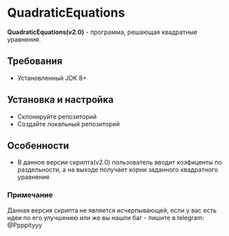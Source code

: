 # QuadraticEquations
**QuadraticEquations(v2.0)** - программа, решающая квадратные уравнения.
## Требования
- Установленный JDK 8+

## Установка и настройка
- Склонируйте репозиторий
- Создайте локальный репозиторий

## Особенности
- В данное версии скрипта(v2.0) пользователь вводит коэфиценты по раздельности, а на выходе получает корни заданного квадратного уравнения


### Примечание 
Данная версия скрипта не является исчерпывающей, если у вас есть идеи по его улучшению или же вы нашли баг - пишите в telegram: <a src='https://t.me/ppppityyy'>@Ppppityyy</a>

